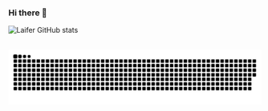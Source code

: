 ### Hi there 👋

![Laifer GitHub stats](https://github-readme-stats.vercel.app/api?username=laifer&show_icons=true&theme=tokyonight&count_private=true&include_all_commits=true)


<div style="display: inline_block"><br>
 <img align="center" src="https://github.com/Laifer/Laifer/blob/output/github-contribution-grid-snake-dark.svg?palette=github-dark" />
</div>

<!--
**Laifer/Laifer** is a ✨ _special_ ✨ repository because its `README.md` (this file) appears on your GitHub profile.

Here are some ideas to get you started:

- 🔭 I’m currently working on ...
- 🌱 I’m currently learning ...
- 👯 I’m looking to collaborate on ...
- 🤔 I’m looking for help with ...
- 💬 Ask me about ...
- 📫 How to reach me: ...
- 😄 Pronouns: ...
- ⚡ Fun fact: ...
-->
